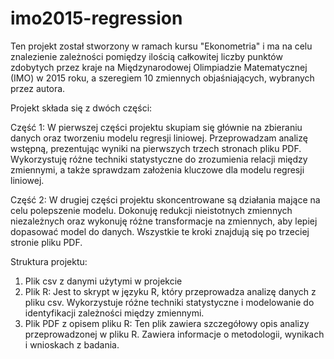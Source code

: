 # imo2015-regression
Ten projekt został stworzony w ramach kursu "Ekonometria" i ma na celu znalezienie zależności pomiędzy ilością całkowitej liczby punktów zdobytych przez kraje na Międzynarodowej Olimpiadzie Matematycznej (IMO) w 2015 roku, a szeregiem 10 zmiennych objaśniających, wybranych przez autora.

Projekt składa się z dwóch części:

Część 1:
W pierwszej części projektu skupiam się głównie na zbieraniu danych oraz tworzeniu modelu regresji liniowej. Przeprowadzam analizę wstępną, prezentując wyniki na pierwszych trzech stronach pliku PDF. Wykorzystuję różne techniki statystyczne do zrozumienia relacji między zmiennymi, a także sprawdzam założenia kluczowe dla modelu regresji liniowej.

Część 2:
W drugiej części projektu skoncentrowane są działania mające na celu polepszenie modelu. Dokonuję redukcji nieistotnych zmiennych niezależnych oraz wykonuję różne transformacje na zmiennych, aby lepiej dopasować model do danych. Wszystkie te kroki znajdują się po trzeciej stronie pliku PDF.



Struktura projektu:
1) Plik csv z danymi użytymi w projekcie
2) Plik R: Jest to skrypt w języku R, który przeprowadza analizę danych z pliku csv. Wykorzystuje różne techniki statystyczne i modelowanie do identyfikacji zależności między zmiennymi.
3) Plik PDF z opisem pliku R: Ten plik zawiera szczegółowy opis analizy przeprowadzonej w pliku R. Zawiera informacje o metodologii, wynikach i wnioskach z badania.
